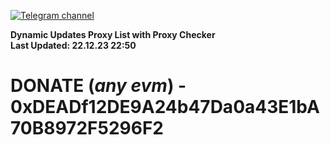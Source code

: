 [![Telegram channel](https://img.shields.io/endpoint?url=https://runkit.io/damiankrawczyk/telegram-badge/branches/master?url=https://t.me/n4z4v0d)](https://t.me/n4z4v0d) 

**Dynamic Updates Proxy List with Proxy Checker**  
**Last Updated: 22.12.23 22:50**

# DONATE (_any evm_) - 0xDEADf12DE9A24b47Da0a43E1bA70B8972F5296F2
